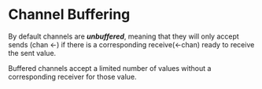 # Channel Buffering

By default channels are ***unbuffered***, meaning that they will only accept
sends (chan <-) if there is a corresponding receive(<-chan) ready to receive the
sent value.

Buffered channels accept a limited number of values without a corresponding
receiver for those value.
